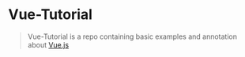 # Vue-Tutorial

> Vue-Tutorial is a repo containing basic examples and annotation about [Vue.js](https://cn.vuejs.org/)
